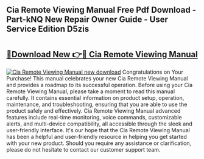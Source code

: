 ## Cia Remote Viewing Manual Free Pdf Download - Part-kNQ New Repair Owner Guide - User Service Edition D5zis

# <h2><a href="http://bc27662.oget.top/?id=Cia+Remote+Viewing+Manual">🔗Download New 👉🔴 Cia Remote Viewing Manual</a></h2>

[![Cia Remote Viewing Manual new download](https://i.imgur.com/5g1atiW.png)](http://bc27662.oget.top/?id=Cia+Remote+Viewing+Manual)
Congratulations on Your Purchase! This manual celebrates your new Cia Remote Viewing Manual and provides a roadmap to its successful operation. Before using your Cia Remote Viewing Manual, please take a moment to read this manual carefully. It contains essential information on product setup, operation, maintenance, and troubleshooting, ensuring that you are able to use the product safely and effectively. Cia Remote Viewing Manual advanced features include real-time monitoring, voice commands, customizable alerts, and multi-device compatibility, all accessible through the sleek and user-friendly interface. It's our hope that the Cia Remote Viewing Manual has been a helpful and user-friendly resource in helping you get started with your new product. Should you require any assistance or clarification, please do not hesitate to contact our customer support team.
